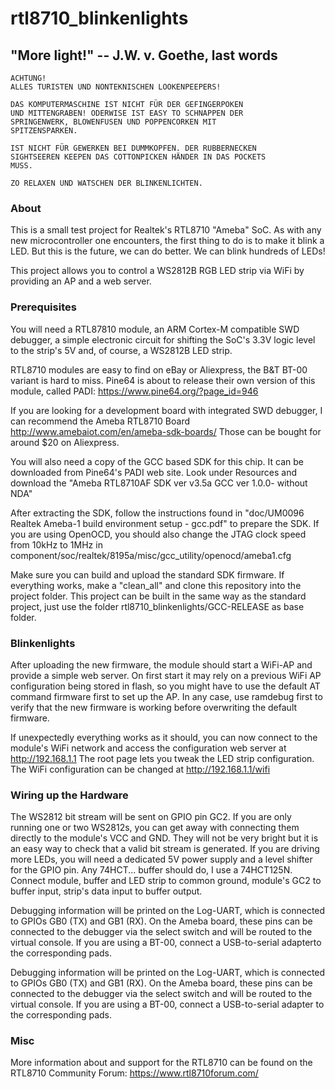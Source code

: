 # rtl8710_blinkenlights
## "More light!" -- J.W. v. Goethe, last words

```
ACHTUNG!
ALLES TURISTEN UND NONTEKNISCHEN LOOKENPEEPERS!

DAS KOMPUTERMASCHINE IST NICHT FÜR DER GEFINGERPOKEN 
UND MITTENGRABEN! ODERWISE IST EASY TO SCHNAPPEN DER
SPRINGENWERK, BLOWENFUSEN UND POPPENCORKEN MIT
SPITZENSPARKEN.

IST NICHT FÜR GEWERKEN BEI DUMMKOPFEN. DER RUBBERNECKEN
SIGHTSEEREN KEEPEN DAS COTTONPICKEN HÄNDER IN DAS POCKETS
MUSS.

ZO RELAXEN UND WATSCHEN DER BLINKENLICHTEN.
```
### About
This is a small test project for Realtek's RTL8710 "Ameba" SoC. As with
any new microcontroller one encounters, the first thing to do is to make
it blink a LED. But this is the future, we can do better. We can blink
hundreds of LEDs!

This project allows you to control a WS2812B RGB LED strip via WiFi by
providing an AP and a web server.

### Prerequisites
You will need a RTL87810 module, an ARM Cortex-M compatible SWD debugger,
a simple electronic circuit for shifting the SoC's 3.3V logic level to
the strip's 5V and, of course, a WS2812B LED strip.

RTL8710 modules are easy to find on eBay or Aliexpress, the B&T BT-00 variant
is hard to miss. Pine64 is about to release their own version of this module,
called PADI: https://www.pine64.org/?page_id=946

If you are looking for a development board with integrated SWD debugger, I can
recommend the Ameba RTL8710 Board http://www.amebaiot.com/en/ameba-sdk-boards/
Those can be bought for around $20 on Aliexpress.

You will also need a copy of the GCC based SDK for this chip. It can be
downloaded from Pine64's PADI web site. Look under Resources and download
the "Ameba RTL8710AF SDK ver v3.5a GCC ver 1.0.0- without NDA"

After extracting the SDK, follow the instructions found in
"doc/UM0096 Realtek Ameba-1 build environment setup - gcc.pdf" to prepare
the SDK. If you are using OpenOCD, you should also change the JTAG clock speed
from 10kHz to 1MHz in component/soc/realtek/8195a/misc/gcc_utility/openocd/ameba1.cfg

Make sure you can build and upload the standard SDK firmware. If everything
works, make a "clean_all" and clone this repository into the project folder.
This project can be built in the same way as the standard project, just use
the folder rtl8710_blinkenlights/GCC-RELEASE as base folder.

### Blinkenlights
After uploading the new firmware, the module should start a WiFi-AP and
provide a simple web server. On first start it may rely on a previous
WiFi AP configuration being stored in flash, so you might have to use the
default AT command firmware first to set up the AP. In any case, use ramdebug
first to verify that the new firmware is working before overwriting the
default firmware.

If unexpectedly everything works as it should, you can now connect to the
module's WiFi network and access the configuration web server at
http://192.168.1.1
The root page lets you tweak the LED strip configuration.
The WiFi configuration can be changed at http://192.168.1.1/wifi

### Wiring up the Hardware
The WS2812 bit stream will be sent on GPIO pin GC2. If you are only running one
or two WS2812s, you can get away with connecting them directly to the module's
VCC and GND. They will not be very bright but it is an easy way to check that
a valid bit stream is generated. If you are driving more LEDs, you will need a
dedicated 5V power supply and a level shifter for the GPIO pin. Any 74HCT...
buffer should do, I use a 74HCT125N. Connect module, buffer and LED strip to
common ground, module's GC2 to buffer input, strip's data input to buffer
output.

Debugging information will be printed on the Log-UART, which is connected to
GPIOs GB0 (TX) and GB1 (RX). On the Ameba board, these pins can be connected
to the debugger via the select switch and will be routed to the virtual console.
If you are using a BT-00, connect a USB-to-serial adapterto the corresponding
pads. 

Debugging information will be printed on the Log-UART, which is connected to
GPIOs GB0 (TX) and GB1 (RX). On the Ameba board, these pins can be connected
to the debugger via the select switch and will be routed to the virtual console.
If you are using a BT-00, connect a USB-to-serial adapter to the corresponding
pads.

### Misc
More information about and support for the RTL8710 can be found on the 
RTL8710 Community Forum: https://www.rtl8710forum.com/

